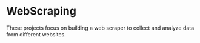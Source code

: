 # WebScraping
These projects focus on building a web scraper to collect and analyze data from different websites.
